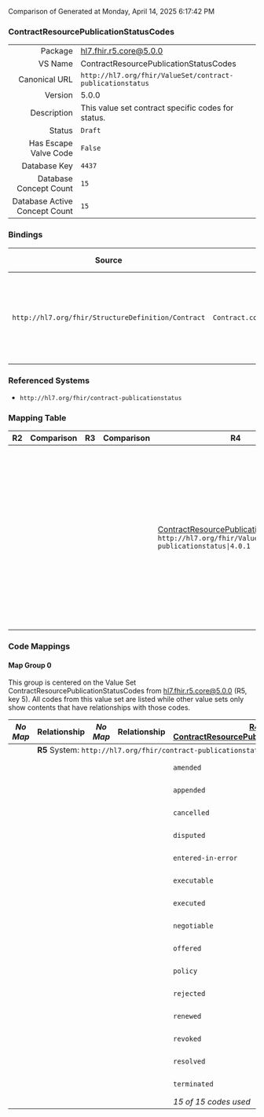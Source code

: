 Comparison of 
Generated at Monday, April 14, 2025 6:17:42 PM

### ContractResourcePublicationStatusCodes

|      |     |
| ---: | --- |
| Package | hl7.fhir.r5.core@5.0.0 |
| VS Name | ContractResourcePublicationStatusCodes |
| Canonical URL | `http://hl7.org/fhir/ValueSet/contract-publicationstatus` |
| Version | 5.0.0 |
| Description | This value set contract specific codes for status. |
| Status | `Draft` |
| Has Escape Valve Code | `False` |
| Database Key | `4437` |
| Database Concept Count | `15` |
| Database Active Concept Count | `15` |
### Bindings

| Source | Element | Binding | Strength | Element Short |
| ------ | ------- | ------- | -------- | ------------- |
| `http://hl7.org/fhir/StructureDefinition/Contract` | `Contract.contentDefinition.publicationStatus` | `http://hl7.org/fhir/ValueSet/contract-publicationstatus\|5.0.0` | `Required` | amended \| appended \| cancelled \| disputed \| entered-in-error \| executable + |

### Referenced Systems

* `http://hl7.org/fhir/contract-publicationstatus`
### Mapping Table

| R2 | Comparison | R3 | Comparison | R4 | Comparison | R4B | Comparison | R5
| --- | --- | --- | --- | --- | --- | --- | --- | ---
| | | | | [ContractResourcePublicationStatusCodes](/docs/R4/ValueSets/ContractResourcePublicationStatusCodes.md)<br/> `http://hl7.org/fhir/ValueSet/contract-publicationstatus\|4.0.1` | →→→→→→→<br/>`Equivalent`<br/>- DBKey: `1455`<br/>- Reviewed: `n/a`<br/>- By: `n/a`<br/>- Identical: `False`<br/>→→→→→→→<hr/>←←←←←←←<br/>`Equivalent`<br/>- DBKey: `1456`<br/>- Reviewed: `n/a`<br/>- By: `n/a`<br/>- Identical: `False`<br/>←←←←←←←| [ContractResourcePublicationStatusCodes](/docs/R4B/ValueSets/ContractResourcePublicationStatusCodes.md)<br/> `http://hl7.org/fhir/ValueSet/contract-publicationstatus\|4.3.0` | →→→→→→→<br/>`Equivalent`<br/>- DBKey: `846`<br/>- Reviewed: `n/a`<br/>- By: `n/a`<br/>- Identical: `True`<br/>→→→→→→→<hr/>←←←←←←←<br/>`Equivalent`<br/>- DBKey: `1107`<br/>- Reviewed: `n/a`<br/>- By: `n/a`<br/>- Identical: `True`<br/>←←←←←←←| [ContractResourcePublicationStatusCodes](/docs/R5/ValueSets/ContractResourcePublicationStatusCodes.md)<br/> `http://hl7.org/fhir/ValueSet/contract-publicationstatus\|5.0.0` 

### Code Mappings


#### Map Group 0

This group is centered on the Value Set ContractResourcePublicationStatusCodes from hl7.fhir.r5.core@5.0.0 (R5, key 5).
All codes from this value set are listed while other value sets only show contents that have relationships with those codes.

| *No Map* | Relationship | *No Map* | Relationship | [R4 ContractResourcePublicationStatusCodes](/docs/R4/ValueSets/ContractResourcePublicationStatusCodes.md)| Relationship | [R4B ContractResourcePublicationStatusCodes](/docs/R4B/ValueSets/ContractResourcePublicationStatusCodes.md)| Relationship | R5 ContractResourcePublicationStatusCodes
| --- | --- | --- | --- | --- | --- | --- | --- | ---
| <td colspan="8">**R5** System: `http://hl7.org/fhir/contract-publicationstatus`
| | | | | `amended`| _Equivalent_ <br/>(14842/14843)| `amended`| _Equivalent_ <br/>(7891/10196)| **`amended`**
| | | | | `appended`| _Equivalent_ <br/>(14844/14845)| `appended`| _Equivalent_ <br/>(7893/10198)| **`appended`**
| | | | | `cancelled`| _Equivalent_ <br/>(14846/14847)| `cancelled`| _Equivalent_ <br/>(7895/10200)| **`cancelled`**
| | | | | `disputed`| _Equivalent_ <br/>(14848/14849)| `disputed`| _Equivalent_ <br/>(7885/10190)| **`disputed`**
| | | | | `entered-in-error`| _Equivalent_ <br/>(14850/14851)| `entered-in-error`| _Equivalent_ <br/>(7896/10201)| **`entered-in-error`**
| | | | | `executable`| _Equivalent_ <br/>(14852/14853)| `executable`| _Equivalent_ <br/>(7890/10195)| **`executable`**
| | | | | `executed`| _Equivalent_ <br/>(14854/14855)| `executed`| _Equivalent_ <br/>(7887/10192)| **`executed`**
| | | | | `negotiable`| _Equivalent_ <br/>(14856/14857)| `negotiable`| _Equivalent_ <br/>(7888/10193)| **`negotiable`**
| | | | | `offered`| _Equivalent_ <br/>(14858/14859)| `offered`| _Equivalent_ <br/>(7894/10199)| **`offered`**
| | | | | `policy`| _Equivalent_ <br/>(14860/14861)| `policy`| _Equivalent_ <br/>(7898/10203)| **`policy`**
| | | | | `rejected`| _Equivalent_ <br/>(14862/14863)| `rejected`| _Equivalent_ <br/>(7886/10191)| **`rejected`**
| | | | | `renewed`| _Equivalent_ <br/>(14864/14865)| `renewed`| _Equivalent_ <br/>(7892/10197)| **`renewed`**
| | | | | `revoked`| _Equivalent_ <br/>(14866/14867)| `revoked`| _Equivalent_ <br/>(7889/10194)| **`revoked`**
| | | | | `resolved`| _Equivalent_ <br/>(14868/14869)| `resolved`| _Equivalent_ <br/>(7899/10204)| **`resolved`**
| | | | | `terminated`| _Equivalent_ <br/>(14870/14871)| `terminated`| _Equivalent_ <br/>(7897/10202)| **`terminated`**
| | | | | *15 of 15 codes used* | | *15 of 15 codes used* | | *15 of 15 codes used* 

